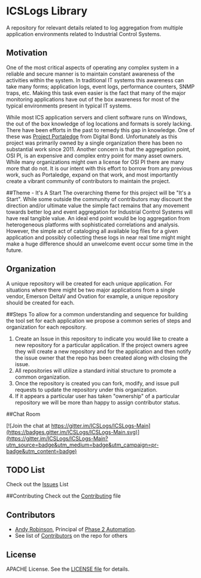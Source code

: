 ICSLogs Library
===
A repository for relevant details related to log aggregation from multiple application environments related to Industrial Control Systems.

## Motivation

One of the most critical aspects of operating any complex system in a reliable and secure manner is to maintain constant awareness of the activities within the system.  In traditional IT systems this awareness can take many forms; application logs, event logs, performance counters, SNMP traps, etc.  Making this task even easier is the fact that many of the major monitoring applications have out of the box awareness for most of the typical environments present in typical IT systems.

While most ICS application servers and client software runs on Windows, the out of the box knowledge of log locations and formats is sorely lacking.  There have been efforts in the past to remedy this gap in knowledge. One of these was [Project Portaledge](http://www.digitalbond.com/tools/portaledge/) from Digital Bond.  Unfortunately as this project was primarily owned by a single organization there has been no substantial work since 2011.  Another concern is that the aggregation point, OSI PI, is an expensive and complex entry point for many asset owners.  While many organizations might own a license for OSI PI there are many more that do not.  It is our intent with this effort to borrow from any previous work, such as Portaledge, expand on that work, and most importantly create a vibrant community of contributors to maintain the project.

##Theme - It's  A Start
The overarching theme for this project will be "It's a Start".  While some outside the community of contributors may discount the direction and/or ultimate value the simple fact remains that any movement towards better log and event aggregation for Industrial Control Systems will have real tangible value.  An ideal end point would be log aggregation from heterogeneous platforms with sophisticated correlations and analysis.  However, the simple act of cataloging all available log files for a given application and possibly collecting these logs in near real time might might make a huge difference should an unwelcome event occur some time in the future.

## Organization
A unique repository will be created for each unique application.  For situations where there might be two major applications from a single vendor, Emerson DeltaV and Ovation for example, a unique repository should be created for each.

##Steps
To allow for a common understanding and sequence for building the tool set for each application we propose a common series of steps and organization for each repository.


1. Create an Issue in this repository to indicate you would like to create a new repository for a particular application.  If the project owners agree they will create a new repository and for the application and then notify the issue owner that the repo has been created along with closing the issue.
2. All repositories will utilize a standard initial structure to promote a common organization.
3.  Once the repository is created you can fork, modify, and issue pull requests to update the repository under this organization.
4.  If it appears a particular user has taken "ownership" of a particular repository we will be more than happy to assign contributor status.

##Chat Room

[![Join the chat at https://gitter.im/ICSLogs/ICSLogs-Main](https://badges.gitter.im/ICSLogs/ICSLogs-Main.svg)](https://gitter.im/ICSLogs/ICSLogs-Main?utm_source=badge&utm_medium=badge&utm_campaign=pr-badge&utm_content=badge)

## TODO List
Check out the [Issues](/../../issues) List

##Contributing
Check out the [Contributing](/CONTRIBUTING.MD) file

## Contributors
* [Andy Robinson](mailto:andy@phase2automation.com), Principal of [Phase 2 Automation](http://phase2automation.com).
* See list of [Contributors](/../../graphs/contributors) on the repo for others

## License

APACHE License. See the [LICENSE file](/LICENSE) for details.


